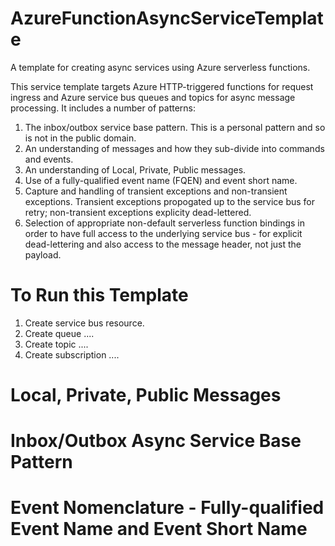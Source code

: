 # AzureFunctionAsyncServiceTemplate
A template for creating async services using Azure serverless functions.

This service template targets Azure HTTP-triggered functions for request ingress and Azure service bus queues and topics for async message processing. It includes a number of patterns:
1. The inbox/outbox service base pattern. This is a personal pattern and so is not in the public domain.
2. An understanding of messages and how they sub-divide into commands and events.
3. An understanding of Local, Private, Public messages.
4. Use of a fully-qualified event name (FQEN) and event short name.
5. Capture and handling of transient exceptions and non-transient exceptions. Transient exceptions propogated up to the service bus for retry; non-transient exceptions explicity dead-lettered.
6. Selection of appropriate non-default serverless function bindings in order to have full access to the underlying service bus - for explicit dead-lettering and also access to the message header, not just the payload.

# To Run this Template
1. Create service bus resource.
2. Create queue ....
3. Create topic ....
4. Create subscription ....

# Local, Private, Public Messages



# Inbox/Outbox Async Service Base Pattern



# Event Nomenclature - Fully-qualified Event Name and Event Short Name

